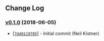 ## Change Log

### [v0.1.0](https://github.com/wyze/bs-react-testing-library/releases/tag/v0.1.0) (2018-06-05)

* [[`7dd8119705`](https://github.com/wyze/bs-react-testing-library/commit/7dd8119705)] - Initial commit (Neil Kistner)
